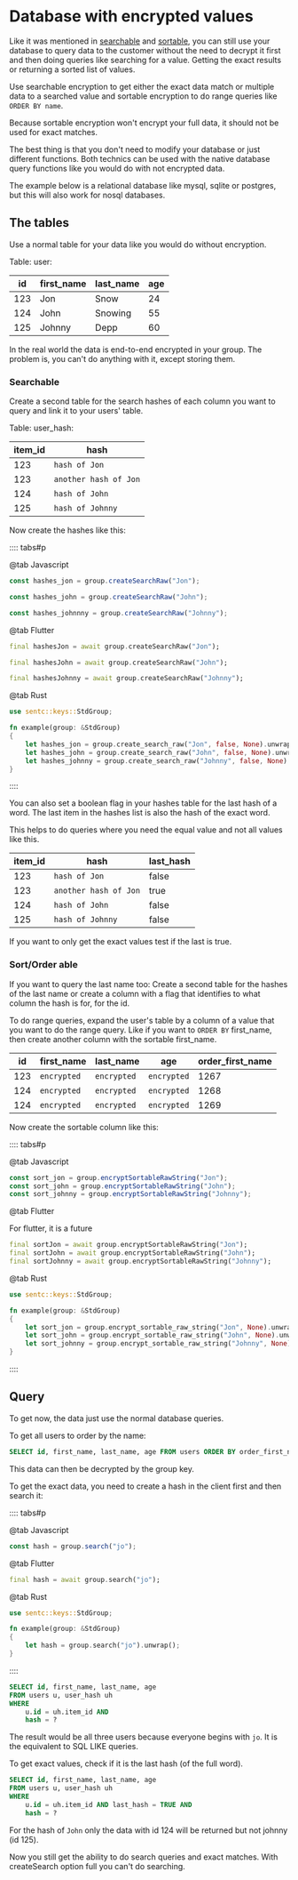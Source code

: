 # Database with encrypted values

Like it was mentioned in [searchable](/guide/e2ee/searchable/) and [sortable](/guide/e2ee/sortable/),
you can still use your database to query data to the customer without the need to decrypt it first and then doing queries like 
searching for a value. Getting the exact results or returning a sorted list of values.

Use searchable encryption to get either the exact data match or multiple data to a searched value 
and sortable encryption to do range queries like `ORDER BY name`.

Because sortable encryption won't encrypt your full data, it should not be used for exact matches.

The best thing is that you don't need to modify your database or just different functions. 
Both technics can be used with the native database query functions like you would do with not encrypted data.

The example below is a relational database like mysql, sqlite or postgres, but this will also work for nosql databases.

## The tables

Use a normal table for your data like you would do without encryption.

Table: user:

| id  | first_name | last_name | age |
|-----|------------|-----------|-----|
| 123 | Jon        | Snow      | 24  |
| 124 | John       | Snowing   | 55  |
| 125 | Johnny     | Depp      | 60  |

In the real world the data is end-to-end encrypted in your group. The problem is, you can't do anything with it, except storing them.

### Searchable

Create a second table for the search hashes of each column you want to query and link it to your users' table.

Table: user_hash:

| item_id | hash                  |
|---------|-----------------------|
| 123     | `hash of Jon`         |
| 123     | `another hash of Jon` |
| 124     | `hash of John`        |
| 125     | `hash of Johnny`      |

Now create the hashes like this:

:::: tabs#p

@tab Javascript

```ts
const hashes_jon = group.createSearchRaw("Jon");

const hashes_john = group.createSearchRaw("John");

const hashes_johnnny = group.createSearchRaw("Johnny");
```

@tab Flutter

```dart
final hashesJon = await group.createSearchRaw("Jon");

final hashesJohn = await group.createSearchRaw("John");

final hashesJohnny = await group.createSearchRaw("Johnny");

```

@tab Rust

````rust
use sentc::keys::StdGroup;

fn example(group: &StdGroup)
{
	let hashes_jon = group.create_search_raw("Jon", false, None).unwrap();
	let hashes_john = group.create_search_raw("John", false, None).unwrap();
	let hashes_johnny = group.create_search_raw("Johnny", false, None).unwrap();
}
````

::::

You can also set a boolean flag in your hashes table for the last hash of a word.
The last item in the hashes list is also the hash of the exact word.

This helps to do queries where you need the equal value and not all values like this.

| item_id | hash                  | last_hash |
|---------|-----------------------|-----------|
| 123     | `hash of Jon`         | false     |
| 123     | `another hash of Jon` | true      |
| 124     | `hash of John`        | false     |
| 125     | `hash of Johnny`      | false     |

If you want to only get the exact values test if the last is true.

### Sort/Order able

If you want to query the last name too: Create a second table for the hashes of the last name 
or create a column with a flag that identifies to what column the hash is for, for the id.

To do range queries, expand the user's table by a column of a value that you want to do the range query. Like if you want to `ORDER BY` first_name, 
then create another column with the sortable first_name.

| id  | first_name  | last_name   | age         | order_first_name |
|-----|-------------|-------------|-------------|------------------|
| 123 | `encrypted` | `encrypted` | `encrypted` | 1267             |
| 124 | `encrypted` | `encrypted` | `encrypted` | 1268             |               
| 124 | `encrypted` | `encrypted` | `encrypted` | 1269             |

Now create the sortable column like this:

:::: tabs#p

@tab Javascript

```ts
const sort_jon = group.encryptSortableRawString("Jon");
const sort_john = group.encryptSortableRawString("John");
const sort_johnny = group.encryptSortableRawString("Johnny");
```

@tab Flutter

For flutter, it is a future

```dart
final sortJon = await group.encryptSortableRawString("Jon");
final sortJohn = await group.encryptSortableRawString("John");
final sortJohnny = await group.encryptSortableRawString("Johnny");
```

@tab Rust

````rust
use sentc::keys::StdGroup;

fn example(group: &StdGroup)
{
	let sort_jon = group.encrypt_sortable_raw_string("Jon", None).unwrap();
	let sort_john = group.encrypt_sortable_raw_string("John", None).unwrap();
	let sort_johnny = group.encrypt_sortable_raw_string("Johnny", None).unwrap();
}
````

::::


## Query

To get now, the data just use the normal database queries.

To get all users to order by the name:

```sql
SELECT id, first_name, last_name, age FROM users ORDER BY order_first_name
```

This data can then be decrypted by the group key.

To get the exact data, you need to create a hash in the client first and then search it:

:::: tabs#p

@tab Javascript

```ts
const hash = group.search("jo");
```

@tab Flutter

```dart
final hash = await group.search("jo");
```

@tab Rust

````rust
use sentc::keys::StdGroup;

fn example(group: &StdGroup)
{
	let hash = group.search("jo").unwrap();
}
````

::::

```sql
SELECT id, first_name, last_name, age 
FROM users u, user_hash uh 
WHERE 
    u.id = uh.item_id AND 
    hash = ?
```

The result would be all three users because everyone begins with `jo`. It is the equivalent to SQL LIKE queries.

To get exact values, check if it is the last hash (of the full word).

```sql
SELECT id, first_name, last_name, age 
FROM users u, user_hash uh 
WHERE 
    u.id = uh.item_id AND last_hash = TRUE AND
    hash = ?
```

For the hash of `John` only the data with id 124 will be returned but not johnny (id 125).

Now you still get the ability to do search queries and exact matches. With createSearch option full you can't do searching.